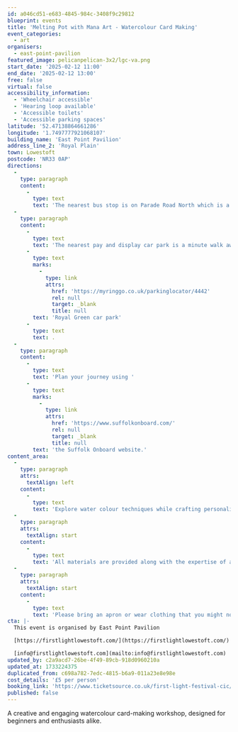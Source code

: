 ```yaml
---
id: a046cd51-e683-4845-984c-3408f9c29812
blueprint: events
title: 'Melting Pot with Mana Art - Watercolour Card Making'
event_categories:
  - art
organisers:
  - east-point-pavilion
featured_image: pelicanpelican-3x2/lgc-va.png
start_date: '2025-02-12 11:00'
end_date: '2025-02-12 13:00'
free: false
virtual: false
accessibility_information:
  - 'Wheelchair accessible'
  - 'Hearing loop available'
  - 'Accessible toilets'
  - 'Accessible parking spaces'
latitude: '52.47138864661286'
longitude: '1.7497777921068107'
building_name: 'East Point Pavilion'
address_line_2: 'Royal Plain'
town: Lowestoft
postcode: 'NR33 0AP'
directions:
  -
    type: paragraph
    content:
      -
        type: text
        text: 'The nearest bus stop is on Parade Road North which is a three minute walk from East Point Pavilion. There is a selection of buses which connect us to the town centre for example, No X2, X22 and 109.'
  -
    type: paragraph
    content:
      -
        type: text
        text: 'The nearest pay and display car park is a minute walk away at '
      -
        type: text
        marks:
          -
            type: link
            attrs:
              href: 'https://myringgo.co.uk/parkinglocator/4442'
              rel: null
              target: _blank
              title: null
        text: 'Royal Green car park'
      -
        type: text
        text: .
  -
    type: paragraph
    content:
      -
        type: text
        text: 'Plan your journey using '
      -
        type: text
        marks:
          -
            type: link
            attrs:
              href: 'https://www.suffolkonboard.com/'
              rel: null
              target: _blank
              title: null
        text: 'the Suffolk Onboard website.'
content_area:
  -
    type: paragraph
    attrs:
      textAlign: left
    content:
      -
        type: text
        text: 'Explore water colour techniques while crafting personalised, hand painted cards.'
  -
    type: paragraph
    attrs:
      textAlign: start
    content:
      -
        type: text
        text: 'All materials are provided along with the expertise of a professional artist.'
  -
    type: paragraph
    attrs:
      textAlign: start
    content:
      -
        type: text
        text: 'Please bring an apron or wear clothing that you might not mind getting a few splatters of paint on.'
cta: |-
  This event is organised by East Point Pavilion

  [https://firstlightlowestoft.com/](https://firstlightlowestoft.com/)

  [info@firstlightlowestoft.com](mailto:info@firstlightlowestoft.com)
updated_by: c2a9acd7-26be-4f49-89cb-918d0960210a
updated_at: 1733224375
duplicated_from: c698a782-7edc-4815-b6a9-011a23e8e98e
cost_details: '£5 per person'
booking_link: 'https://www.ticketsource.co.uk/first-light-festival-cic/melting-pot-with-mana-art-water-colour-card-making/e-bvdbxe'
published: false
---
```

A creative and engaging watercolour card-making workshop, designed for beginners and enthusiasts alike.